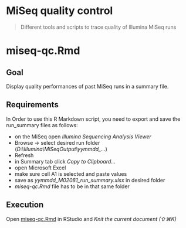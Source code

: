 # MiSeq quality control
> Different tools and scripts to trace quality of Illumina MiSeq runs

# miseq-qc.Rmd

## Goal
Display quality performances of past MiSeq runs in a summary file.

## Requirements
In Order to use this R Markdown script, you need to export and save the run_summary files as follows:
* on the MiSeq open *Illumina Sequencing Analysis Viewer*
* Browse -> select desired run folder (*D:\Illumina\MiSeqOutput\yymmdd_…*)
* Refresh
* in Summary tab click *Copy to Clipboard...*
* open Microsoft Excel
* make sure cell A1 is selected and paste values
* save as *yymmdd_M02081_run_summary.xlsx* in desired folder
* *miseq-qc.Rmd* file has to be in that same folder

## Execution
Open [miseq-qc.Rmd](https://github.com/medvir/miseq-qc/blob/master/miseq-qc.Rmd) in RStudio and *Knit the current document (⇧⌘K)*
